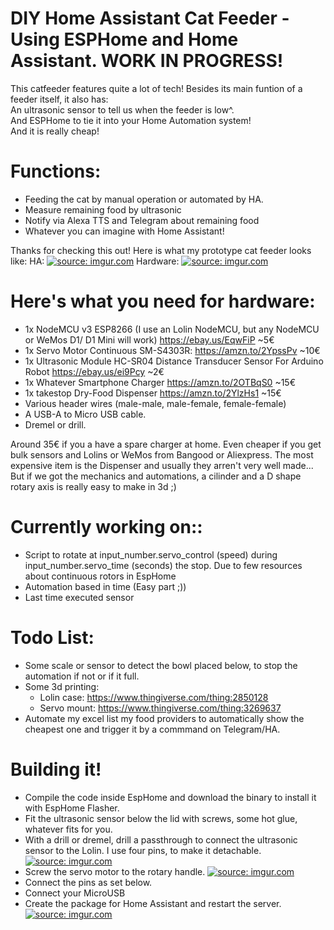 # DIY Home Assistant Cat Feeder - Using ESPHome and Home Assistant. WORK IN PROGRESS!
This catfeeder features quite a lot of tech! Besides its main funtion of a feeder itself, it also has:<br>
An ultrasonic sensor to tell us when the feeder is low^.<br>
And ESPHome to tie it into your Home Automation system!<br>
And it is really cheap!

# Functions:
* Feeding the cat by manual operation or automated by HA.
* Measure remaining food by ultrasonic
* Notify via Alexa TTS and Telegram about remaining food
* Whatever you can imagine with Home Assistant!


Thanks for checking this out! Here is what my prototype cat feeder looks like:
HA:
<a href="https://imgur.com/LjEK2e0"><img src="https://imgur.com/LjEK2e0.jpg" title="source: imgur.com" /></a>
Hardware:
<a href="https://imgur.com/kGHy0tY"><img src="https://imgur.com/kGHy0tY.jpg" title="source: imgur.com" /></a>

# Here's what you need for hardware:
-  1x NodeMCU v3 ESP8266 (I use an Lolin NodeMCU, but any NodeMCU or WeMos D1/ D1 Mini will work) https://ebay.us/EqwFiP ~5€
-  1x Servo Motor Continuous SM-S4303R: https://amzn.to/2YpssPv ~10€
-  1x Ultrasonic Module HC-SR04 Distance Transducer Sensor For Arduino Robot  https://ebay.us/ei9Pcy ~2€
-  1x Whatever Smartphone Charger https://amzn.to/2OTBqS0 ~15€
-  1x takestop Dry-Food Dispenser https://amzn.to/2YlzHs1 ~15€
-  Various header wires (male-male, male-female, female-female)
-  A USB-A to Micro USB cable.
-  Dremel or drill.

Around 35€ if you a have a spare charger at home. Even cheaper if you get bulk sensors and Lolins or WeMos from Bangood or Aliexpress. The most expensive item is the Dispenser and usually they arren't very well made... But if we got the mechanics and automations, a cilinder and a D shape rotary axis is really easy to make in 3d ;)

# Currently working on::
* Script to rotate at input_number.servo_control (speed) during input_number.servo_time (seconds) the stop. Due to few resources about continuous rotors in EspHome
* Automation based in time (Easy part ;))
* Last time executed sensor

# Todo List:
* Some scale or sensor to detect the bowl placed below, to stop the automation if not or if it full.
* Some 3d printing:
  * Lolin case: https://www.thingiverse.com/thing:2850128
  * Servo mount: https://www.thingiverse.com/thing:3269637
* Automate my excel list my food providers to automatically show the cheapest one and trigger it by a commmand on Telegram/HA.

# Building it!
* Compile the code inside EspHome and download the binary to install it with EspHome Flasher.
* Fit the ultrasonic sensor below the lid with screws, some hot glue, whatever fits for you.
* With a drill or dremel, drill a passthrough to connect the ultrasonic sensor to the Lolin. I use four pins, to make it detachable.
<a href="https://imgur.com/5NPo7WZ"><img src="https://imgur.com/5NPo7WZ.jpg" title="source: imgur.com" /></a>
* Screw the servo motor to the rotary handle.
<a href="https://imgur.com/yUB9Slp"><img src="https://imgur.com/yUB9Slp.jpg" title="source: imgur.com" /></a>
* Connect the pins as set below.
* Connect your MicroUSB 
* Create the package for Home Assistant and restart the server.
<a href="https://imgur.com/FNGvack"><img src="https://i.imgur.com/FNGvack.png" title="source: imgur.com" /></a>
